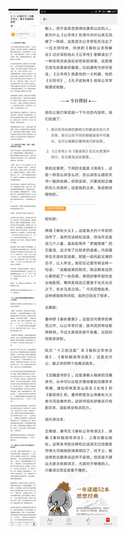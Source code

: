 ![](../../images/2017年04月/XY0407让我们当一次翻手为云、覆手为雨的奸臣吧.jpg)
![](../../images/2017年04月/XY0407让我们当一次翻手为云、覆手为雨的奸臣吧2.jpg)
